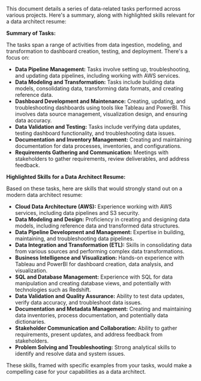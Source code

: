 This document details a series of data-related tasks performed across various projects. Here's a summary, along with highlighted skills relevant for a data architect resume:

**Summary of Tasks:**

The tasks span a range of activities from data ingestion, modeling, and transformation to dashboard creation, testing, and deployment. There's a focus on:

* **Data Pipeline Management:** Tasks involve setting up, troubleshooting, and updating data pipelines, including working with AWS services.  
* **Data Modeling and Transformation:** Tasks include building data models, consolidating data, transforming data formats, and creating reference data.  
* **Dashboard Development and Maintenance:** Creating, updating, and troubleshooting dashboards using tools like Tableau and PowerBI. This involves data source management, visualization design, and ensuring data accuracy.  
* **Data Validation and Testing:** Tasks include verifying data updates, testing dashboard functionality, and troubleshooting data issues.  
* **Documentation and Inventory Management:** Creating and maintaining documentation for data processes, inventories, and configurations.  
* **Requirements Gathering and Communication:** Meetings with stakeholders to gather requirements, review deliverables, and address feedback.

**Highlighted Skills for a Data Architect Resume:**

Based on these tasks, here are skills that would strongly stand out on a modern data architect resume:

* **Cloud Data Architecture (AWS):** Experience working with AWS services, including data pipelines and S3 security.  
* **Data Modeling and Design:** Proficiency in creating and designing data models, including reference data and transformed data structures.  
* **Data Pipeline Development and Management:** Expertise in building, maintaining, and troubleshooting data pipelines.  
* **Data Integration and Transformation (ETL):** Skills in consolidating data from various sources and performing complex data transformations.  
* **Business Intelligence and Visualization:** Hands-on experience with Tableau and PowerBI for dashboard creation, data analysis, and visualization.  
* **SQL and Database Management:** Experience with SQL for data manipulation and creating database views, and potentially with technologies such as Redshift.  
* **Data Validation and Quality Assurance:** Ability to test data updates, verify data accuracy, and troubleshoot data issues.  
* **Documentation and Metadata Management:** Creating and maintaining data inventories, process documentation, and potentially data dictionaries.  
* **Stakeholder Communication and Collaboration:** Ability to gather requirements, present updates, and address feedback from stakeholders.  
* **Problem Solving and Troubleshooting:** Strong analytical skills to identify and resolve data and system issues.

These skills, framed with specific examples from your tasks, would make a compelling case for your capabilities as a data architect.